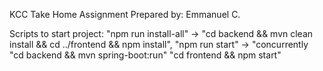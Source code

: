 KCC Take Home Assignment
Prepared by: Emmanuel C. 

Scripts to start project:
"npm run install-all" -> "cd backend && mvn clean install && cd ../frontend && npm install",
"npm run start" -> "concurrently \"cd backend && mvn spring-boot:run\" \"cd frontend && npm start\"
